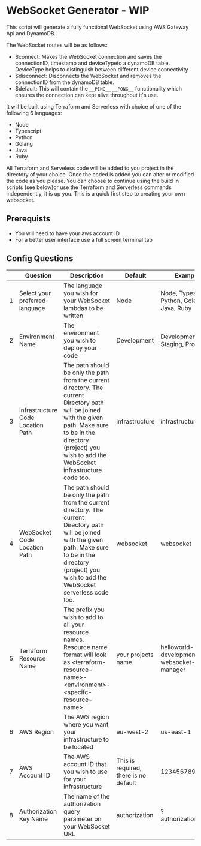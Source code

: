 # WebSocket Generator - WIP

This script will generate a fully functional WebSocket using AWS Gateway Api and DynamoDB.

The WebSocket routes will be as follows:

- $connect: Makes the WebSocket connection and saves the connectionID, timestamp and deviceTypeto a dynamoDB table. DeviceType helps to distinguish between different device connectivity
- $disconnect: Disconnects the WebSocket and removes the connectionID from the dynamoDB table.
- $default: This will contain the `__PING__` `__PONG__` functionality which ensures the connection can kept alive throughout it's use.

It will be built using Terraform and Serverless with choice of one of the following 6 languages:

- Node
- Typescript
- Python
- Golang
- Java
- Ruby

All Terraform and Serveless code will be added to you project in the directory of your choice. Once the coded is added you can alter or modified the code as you please. You can choose to continue using the build in scripts (see below)or use the Terraform and Serverless commands independently, it is up you. This is a quick first step to creating your own websocket.

## Prerequists

- You will need to have your aws account ID
- For a better user interface use a full screen terminal tab

## Config Questions

|   | Question                         | Description  | Default  | Examples |
|---|----------------------------------|--------------|----------|----------|
| 1 | Select your preferred language   |  The language you wish for your WebSocket lambdas to be written            |   Node      | Node, Typescript, Python, Golang, Java, Ruby   |
| 2  | Environment Name | The environment you wish to deploy your code | Development | Development, Staging, Production
| 3  | Infrastructure Code Location Path | The path should be only the path from the current directory. The current Directory path will be joined with the given path. Make sure to be in the directory (project) you wish to add the WebSocket infrastructure code too. | infrastructure | infrastructure |
| 4  | WebSocket Code Location Path | The path should be only the path from the current directory. The current Directory path will be joined with the given path. Make sure to be in the directory (project) you wish to add the WebSocket serverless code too. | websocket | websocket
| 5  | Terraform Resource Name | The prefix you wish to add to all your resource names. Resource name format will look as \<terraform-resource-name\>-\<environment\>-\<specifc-resource-name\> | your projects name | helloworld-development-websocket-manager|
| 6  | AWS Region | The AWS region where you want your infrastructure to be located | eu-west-2 | us-east-1 |
| 7  | AWS Account ID | The AWS account ID that you wish to use for your infrastructure | This is required, there is no default | 123456789000 |
| 8 | Authorization Key Name | The name of the authorization query parameter on your WebSocket URL  | authorization | ?authorization=1234 |
